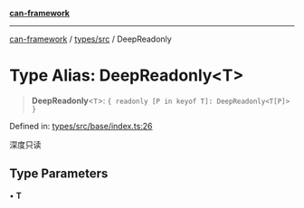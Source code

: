 [**can-framework**](../../../README.md)

***

[can-framework](../../../modules.md) / [types/src](../README.md) / DeepReadonly

# Type Alias: DeepReadonly\<T\>

> **DeepReadonly**\<`T`\>: `{ readonly [P in keyof T]: DeepReadonly<T[P]> }`

Defined in: [types/src/base/index.ts:26](https://github.com/acanowl/acanowl-framework/blob/c79152f4a5639ba2e312f011a139bf95a1b76935/packages/types/src/base/index.ts#L26)

深度只读

## Type Parameters

• **T**
